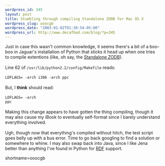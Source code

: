 ```yaml
--- 
wordpress_id: 345
layout: post
title: Stumbling through compiling Standalone ZODB for Mac OS X
wordpress_slug: ooocgb
wordpress_date: "2003-01-02T01:30:54-05:00"
wordpress_url: http://www.decafbad.com/blog/?p=345
---
```

Just in case this wasn't common knowledge, it seems there's a bit of a boo-boo in Jaguar's installation of Python that sticks it head up when one tries to compile extentions (like, oh say, the <a href="http://www.zope.org/Products/StandaloneZODB" target="_top">Standalone ZODB</a>).
<br /><br />
Line 62 of <code>/usr/lib/python2.2/config/Makefile</code> reads:
<br /><br />
<code>LDFLAGS=        -arch i386 -arch ppc</code>
<br /><br />
But, I <strong>think</strong> should read:
<br /><br />
<code>LDFLAGS=        -arch ppc</code>
<br /><br />
Making this change appears to have gotten the thing compiling, though it may also cause my iBook to eventually self-format since I barely understand everything involved.
<br /><br />
Ugh, though now that everything's compiled without hitch, the test script goes belly up with a bus error.  Time to go back googling to find a solution or somewhere to whine.  I may also swap back into Java, since I like Jena better than anything I've found in Python for <a href="http://www.decafbad.com/twiki/bin/view/Main/RDF">RDF</a> support.
<!--more-->
shortname=ooocgb
